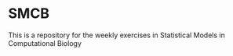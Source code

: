 # SMCB

This is a repository for the weekly exercises in Statistical Models in Computational Biology
